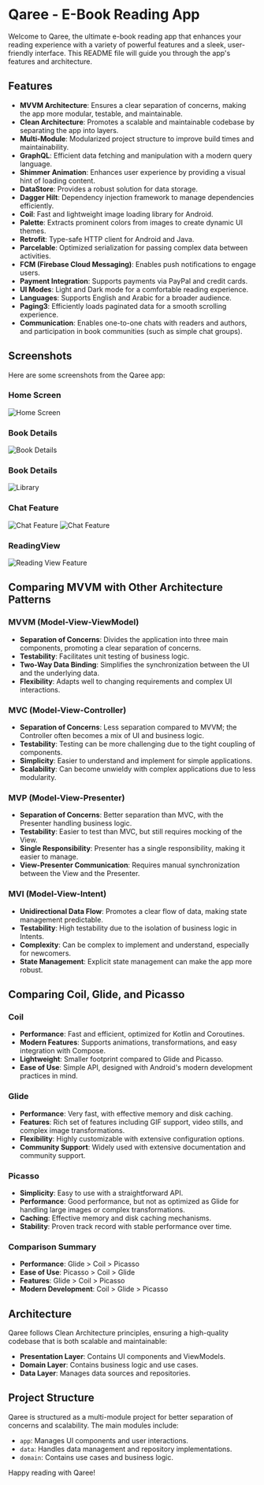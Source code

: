 # Qaree - E-Book Reading App

Welcome to Qaree, the ultimate e-book reading app that enhances your reading experience with a variety of powerful features and a sleek, user-friendly interface. This README file will guide you through the app's features and architecture.

## Features

- **MVVM Architecture**: Ensures a clear separation of concerns, making the app more modular, testable, and maintainable.
- **Clean Architecture**: Promotes a scalable and maintainable codebase by separating the app into layers.
- **Multi-Module**: Modularized project structure to improve build times and maintainability.
- **GraphQL**: Efficient data fetching and manipulation with a modern query language.
- **Shimmer Animation**: Enhances user experience by providing a visual hint of loading content.
- **DataStore**: Provides a robust solution for data storage.
- **Dagger Hilt**: Dependency injection framework to manage dependencies efficiently.
- **Coil**: Fast and lightweight image loading library for Android.
- **Palette**: Extracts prominent colors from images to create dynamic UI themes.
- **Retrofit**: Type-safe HTTP client for Android and Java.
- **Parcelable**: Optimized serialization for passing complex data between activities.
- **FCM (Firebase Cloud Messaging)**: Enables push notifications to engage users.
- **Payment Integration**: Supports payments via PayPal and credit cards.
- **UI Modes**: Light and Dark mode for a comfortable reading experience.
- **Languages**: Supports English and Arabic for a broader audience.
- **Paging3**: Efficiently loads paginated data for a smooth scrolling experience.
- **Communication**: Enables one-to-one chats with readers and authors, and participation in book communities (such as simple chat groups).

## Screenshots

Here are some screenshots from the Qaree app:

### Home Screen
![Home Screen](./images/home_screen.png)

### Book Details
![Book Details](./images/book_details.png)

### Book Details
![Library](./images/library.png)

### Chat Feature
![Chat Feature](./images/inbox.png)
![Chat Feature](./images/chat.png)

### ReadingView
![Reading View Feature](./images/reading_view.png)

## Comparing MVVM with Other Architecture Patterns

### MVVM (Model-View-ViewModel)

- **Separation of Concerns**: Divides the application into three main components, promoting a clear separation of concerns.
- **Testability**: Facilitates unit testing of business logic.
- **Two-Way Data Binding**: Simplifies the synchronization between the UI and the underlying data.
- **Flexibility**: Adapts well to changing requirements and complex UI interactions.

### MVC (Model-View-Controller)

- **Separation of Concerns**: Less separation compared to MVVM; the Controller often becomes a mix of UI and business logic.
- **Testability**: Testing can be more challenging due to the tight coupling of components.
- **Simplicity**: Easier to understand and implement for simple applications.
- **Scalability**: Can become unwieldy with complex applications due to less modularity.

### MVP (Model-View-Presenter)

- **Separation of Concerns**: Better separation than MVC, with the Presenter handling business logic.
- **Testability**: Easier to test than MVC, but still requires mocking of the View.
- **Single Responsibility**: Presenter has a single responsibility, making it easier to manage.
- **View-Presenter Communication**: Requires manual synchronization between the View and the Presenter.

### MVI (Model-View-Intent)

- **Unidirectional Data Flow**: Promotes a clear flow of data, making state management predictable.
- **Testability**: High testability due to the isolation of business logic in Intents.
- **Complexity**: Can be complex to implement and understand, especially for newcomers.
- **State Management**: Explicit state management can make the app more robust.

## Comparing Coil, Glide, and Picasso

### Coil

- **Performance**: Fast and efficient, optimized for Kotlin and Coroutines.
- **Modern Features**: Supports animations, transformations, and easy integration with Compose.
- **Lightweight**: Smaller footprint compared to Glide and Picasso.
- **Ease of Use**: Simple API, designed with Android's modern development practices in mind.

### Glide

- **Performance**: Very fast, with effective memory and disk caching.
- **Features**: Rich set of features including GIF support, video stills, and complex image transformations.
- **Flexibility**: Highly customizable with extensive configuration options.
- **Community Support**: Widely used with extensive documentation and community support.

### Picasso

- **Simplicity**: Easy to use with a straightforward API.
- **Performance**: Good performance, but not as optimized as Glide for handling large images or complex transformations.
- **Caching**: Effective memory and disk caching mechanisms.
- **Stability**: Proven track record with stable performance over time.

### Comparison Summary

- **Performance**: Glide > Coil > Picasso
- **Ease of Use**: Picasso > Coil > Glide
- **Features**: Glide > Coil > Picasso
- **Modern Development**: Coil > Glide > Picasso

## Architecture

Qaree follows Clean Architecture principles, ensuring a high-quality codebase that is both scalable and maintainable:

- **Presentation Layer**: Contains UI components and ViewModels.
- **Domain Layer**: Contains business logic and use cases.
- **Data Layer**: Manages data sources and repositories.

## Project Structure

Qaree is structured as a multi-module project for better separation of concerns and scalability. The main modules include:

- `app`: Manages UI components and user interactions.
- `data`: Handles data management and repository implementations.
- `domain`: Contains use cases and business logic.

Happy reading with Qaree!
